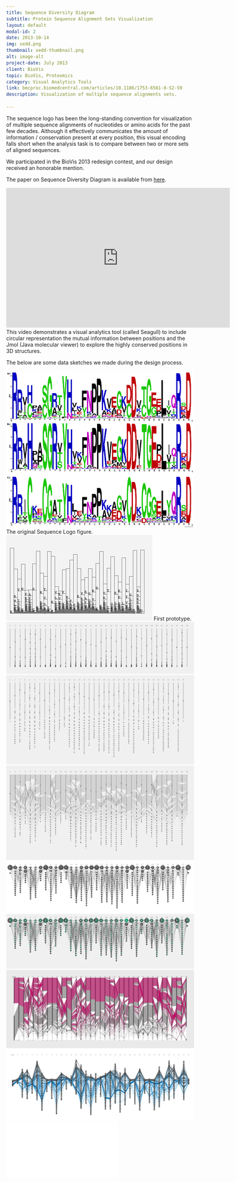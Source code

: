 ```yaml
---
title: Sequence Diversity Diagram
subtitle: Protein Sequence Alignment Sets Visualization
layout: default
modal-id: 2
date: 2013-10-14
img: sedd.png
thumbnail: sedd-thumbnail.png
alt: image-alt
project-date: July 2013
client: BioVis
topic: BioVis, Proteomics
category: Visual Analytics Tools
link: bmcproc.biomedcentral.com/articles/10.1186/1753-6561-8-S2-S9
description: Visualization of multiple sequence alignments sets.

---
```

The sequence logo has been the long-standing convention for visualization of multiple sequence alignments of nucleotides or amino acids for the past few decades. Although it effectively communicates the amount of information / conservation present at every position, this visual encoding falls short when the analysis task is to compare between two or more sets of aligned sequences. 

We participated in the BioVis 2013 redesign contest, and our design received an honorable mention.

The paper on Sequence Diversity Diagram is available from [here](http://bmcproc.biomedcentral.com/articles/10.1186/1753-6561-8-S2-S9). 

<iframe src="https://player.vimeo.com/video/118678083" width="600" height="375" frameborder="0" webkitallowfullscreen mozallowfullscreen allowfullscreen></iframe>
This video demonstrates a visual analytics tool (called Seagull) to include circular representation the mutual information between positions and the Jmol (Java molecular viewer) to explore the highly conserved positions in 3D structures.


The below are some data sketches we made during the design process. 


![img][original]
The original Sequence Logo figure.
![img][sedd_1]
First prototype.
![img][sedd_2]
![img][sedd_3]
![img][sedd_4]
![img][sedd_5]
![img][sedd_6]
![img][sedd_7]
![img][sedd_8]
![img][sedd_9]


[original]: img/portfolio/sedd/adk.png "Original Sequence Logo Figures"
[sedd_1]: img/portfolio/sedd/sedd_1.png "1st prototype"
[sedd_2]: img/portfolio/sedd/sedd_2.png "2nd prototype"
[sedd_3]: img/portfolio/sedd/sedd_3.png "3rd prototype"
[sedd_4]: img/portfolio/sedd/sedd_4.png "4th prototype"
[sedd_5]: img/portfolio/sedd/sedd_5.png "5th prototype"
[sedd_6]: img/portfolio/sedd/sedd_6.png "6th prototype"
[sedd_7]: img/portfolio/sedd/sedd_7.png "7th prototype"
[sedd_8]: img/portfolio/sedd/sedd_8.png "8th prototype"
[sedd_9]: img/portfolio/sedd/sedd_9.pdf "Final design"




